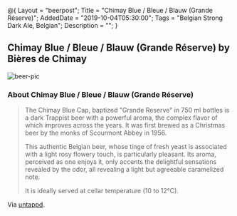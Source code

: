 @{
 Layout = "beerpost";
 Title = "Chimay Blue / Bleue / Blauw (Grande Réserve)";
 AddedDate = "2019-10-04T05:30:00";
 Tags = "Belgian Strong Dark Ale, Belgian";
 Description = "";
 }
 

## Chimay Blue / Bleue / Blauw (Grande Réserve) by Bières de Chimay

![beer-pic]

### About Chimay Blue / Bleue / Blauw (Grande Réserve)

> The Chimay Blue Cap, baptized "Grande Reserve" in 750 ml bottles is a dark Trappist beer with a powerful aroma, the complex flavor of which improves across the years. It was first brewed as a Christmas beer by the monks of Scourmont Abbey in 1956.
>
> This authentic Belgian beer, whose tinge of fresh yeast is associated with a light rosy flowery touch, is particularly pleasant. Its aroma, perceived as one enjoys it, only accents the delightful sensations revealed by the odor, all revealing a light but agreeable caramelized note.
>
> It is ideally served at cellar temperature (10 to 12°C).

Via [untappd][untappd-url].

[untappd-url]: <https://untappd.com//b/bieres-de-chimay-chimay-blue-bleue-blauw-grande-reserve/34039>
[beer-pic]: https://jasonpowley.com/assets/img/2019-10-04-chimay-blue-bleue-blauw-grande-réserve.jpeg "Chimay Blue / Bleue / Blauw (Grande Réserve) by Bières de Chimay"
